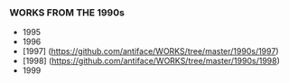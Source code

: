 ### WORKS FROM THE 1990s
* 1995
* 1996
* [1997] (https://github.com/antiface/WORKS/tree/master/1990s/1997)
* [1998] (https://github.com/antiface/WORKS/tree/master/1990s/1998)
* 1999
